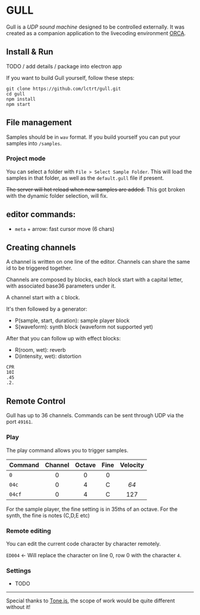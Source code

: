 # GULL

Gull is a *UDP sound machine* designed to be controlled externally. It was created as a companion application to the livecoding environment [ORCA](https://hundredrabbits.itch.io/orca).

## Install & Run

TODO / add details / package into electron app

If you want to build Gull yourself, follow these steps:

```
git clone https://github.com/lctrt/gull.git
cd gull
npm install
npm start
```

## File management 

Samples should be in `wav` format.
If you build yourself you can put your samples into `/samples`. 

### Project mode

You can select a folder with `File > Select Sample Folder`. This will load the samples in that folder, as well as the `default.gull` file if present.

~~The server will hot reload when new samples are added.~~ This got broken with the dynamic folder selection, will fix.

## editor commands:
* `meta` + arrow: fast cursor move (6 chars)

## Creating channels

A channel is written on one line of the editor. Channels can share the same id to be triggered together.

Channels are composed by blocks, each block start with a capital letter, with associated base36 parameters under it.

A channel start with a `C` block. 

It's then followed by a generator:

* P(sample, start, duration): sample player block
* S(waveform): synth block (waveform not supported yet)

After that you can follow up with effect blocks:

* R(room, wet): reverb
* D(intensity, wet): distortion

```
CPR
10I
.45
.2.
```

## Remote Control

Gull has up to 36 channels. Commands can be sent through UDP via the port `49161`.

### Play

The play command allows you to trigger samples.

| Command  | Channel | Octave | Fine | Velocity |
| :-       | :-:     | :-:    | :-:  | :-:      |
| `0`      | 0       | 0      | 0    |          |
| `04c`    | 0       | 4      | C    | _64_     |
| `04cf`   | 0       | 4      | C    | 127      |

For the sample player, the fine setting is in 35ths of an octave.
For the synth, the fine is notes (C,D,E etc)

### Remote editing

You can edit the current code character by character remotely. 

`ED004` <- Will replace the character on line 0, row 0 with the character `4`.

### Settings

- TODO

---

Special thanks to [Tone.js](https://tonejs.github.io), the scope of work would be quite different without it!
